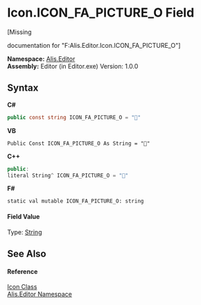 # Icon.ICON_FA_PICTURE_O Field
 

\[Missing <summary> documentation for "F:Alis.Editor.Icon.ICON_FA_PICTURE_O"\]

**Namespace:**&nbsp;<a href="b150ade4-39de-a232-5f06-d3cdc1b2c538">Alis.Editor</a><br />**Assembly:**&nbsp;Editor (in Editor.exe) Version: 1.0.0

## Syntax

**C#**<br />
``` C#
public const string ICON_FA_PICTURE_O = ""
```

**VB**<br />
``` VB
Public Const ICON_FA_PICTURE_O As String = ""
```

**C++**<br />
``` C++
public:
literal String^ ICON_FA_PICTURE_O = ""
```

**F#**<br />
``` F#
static val mutable ICON_FA_PICTURE_O: string
```


#### Field Value
Type: <a href="https://docs.microsoft.com/dotnet/api/system.string" target="_blank">String</a>

## See Also


#### Reference
<a href="cc0f883c-67f8-f772-c6d7-a60b129f22a7">Icon Class</a><br /><a href="b150ade4-39de-a232-5f06-d3cdc1b2c538">Alis.Editor Namespace</a><br />